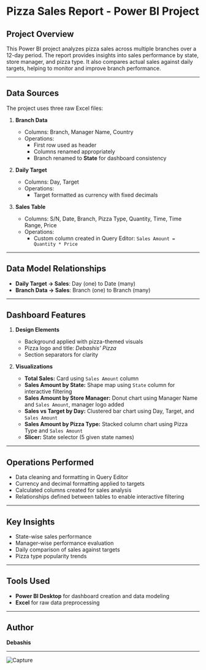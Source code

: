 # Pizza Sales Report - Power BI Project

## Project Overview
This Power BI project analyzes pizza sales across multiple branches over a 12-day period. The report provides insights into sales performance by state, store manager, and pizza type. It also compares actual sales against daily targets, helping to monitor and improve branch performance.

---

## Data Sources

The project uses three raw Excel files:

1. **Branch Data**
   - Columns: Branch, Manager Name, Country
   - Operations:
     - First row used as header
     - Columns renamed appropriately
     - Branch renamed to **State** for dashboard consistency

2. **Daily Target**
   - Columns: Day, Target
   - Operations:
     - Target formatted as currency with fixed decimals

3. **Sales Table**
   - Columns: S/N, Date, Branch, Pizza Type, Quantity, Time, Time Range, Price
   - Operations:
     - Custom column created in Query Editor: `Sales Amount = Quantity * Price`

---

## Data Model Relationships
- **Daily Target → Sales**: Day (one) to Date (many)  
- **Branch Data → Sales**: Branch (one) to Branch (many)

---

## Dashboard Features

1. **Design Elements**
   - Background applied with pizza-themed visuals
   - Pizza logo and title: *Debashis’ Pizza*
   - Section separators for clarity

2. **Visualizations**
   - **Total Sales:** Card using `Sales Amount` column  
   - **Sales Amount by State:** Shape map using `State` column for interactive filtering  
   - **Sales Amount by Store Manager:** Donut chart using Manager Name and `Sales Amount`, manager logo added  
   - **Sales vs Target by Day:** Clustered bar chart using Day, Target, and `Sales Amount`  
   - **Sales Amount by Pizza Type:** Stacked column chart using Pizza Type and `Sales Amount`  
   - **Slicer:** State selector (5 given state names)

---

## Operations Performed
- Data cleaning and formatting in Query Editor  
- Currency and decimal formatting applied to targets  
- Calculated columns created for sales analysis  
- Relationships defined between tables to enable interactive filtering  

---

## Key Insights
- State-wise sales performance  
- Manager-wise performance evaluation  
- Daily comparison of sales against targets  
- Pizza type popularity trends

---

## Tools Used
- **Power BI Desktop** for dashboard creation and data modeling  
- **Excel** for raw data preprocessing

---

## Author
**Debashis**  

---

![Capture](https://github.com/user-attachments/assets/8d2e827c-1ab9-4153-bfb1-99829460c47b)
